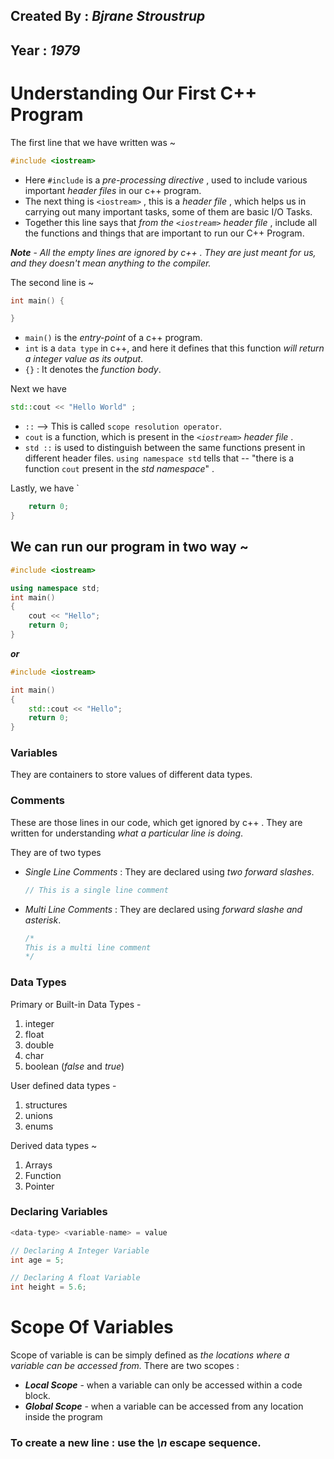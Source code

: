 ## Created By : *Bjrane Stroustrup*
## Year : *1979*

# Understanding Our First C++ Program
The first line that we have written was ~
```c++
#include <iostream>
```
- Here `#include` is a *pre-processing directive* , used to include various important *header files* in our c++ program.
- The next thing is `<iostream>` , this is a *header file* , which helps us in carrying out many important tasks, some of them are basic I/O Tasks.
- Together this line says that *from the `<iostream>` header file* , include all the functions and things that are important to run our C++ Program.

***Note*** - *All the empty lines are ignored by c++ . They are just meant for us, and they doesn't mean anything to the compiler.*

The second line is ~
```c++
int main() {

}
```
- `main()` is the *entry-point* of a c++ program.
- `int` is a `data type` in c++, and here it defines that this function *will return a integer value as its output*.
- `{}` : It denotes the *function body*.

Next we have 
```c++
std::cout << "Hello World" ;
```
- `::` --> This is called `scope resolution operator`.
- `cout` is a function, which is present in the *`<iostream>` header file* .
- `std ::` is used to distinguish between the same functions present in different header files. `using namespace std` tells that -- "there is a function `cout` present in the *std namespace*" .

Lastly, we have `
```c++
    return 0;
}
```


## We can run our program in two way ~
```c++
#include <iostream>

using namespace std;
int main()
{
    cout << "Hello";
    return 0;
}
```

***or***

```c++
#include <iostream>

int main()
{
    std::cout << "Hello";
    return 0;
}
```


### Variables
They are containers to store values of different data types.

### Comments
These are those lines in our code, which get ignored by c++ . They are written for understanding *what a particular line is doing*.

They are of two types 
- *Single Line Comments* : They are declared using *two forward slashes*.
  ```c++
  // This is a single line comment 
  ```
- *Multi Line Comments* : They are declared using *forward slashe and asterisk*.
  ```c++
  /* 
  This is a multi line comment 
  */
  ```

### Data Types
Primary or Built-in Data Types -
01. integer 
02. float
03. double
04. char
05. boolean (*false* and *true*)

User defined data types -
01. structures
02. unions
03. enums

Derived data types ~
01. Arrays
02. Function
03. Pointer

### Declaring Variables
```c++
<data-type> <variable-name> = value
```

```c++
// Declaring A Integer Variable
int age = 5;

// Declaring A float Variable
int height = 5.6; 
```

# Scope Of Variables
Scope of variable is can be simply defined as *the locations where a variable can be accessed from.*
There are two scopes :
- ***Local Scope*** - when a variable can only be accessed within a code block.
- ***Global Scope*** - when a variable can be accessed from any location inside the program

### To create a new line : use the *\n* escape sequence.